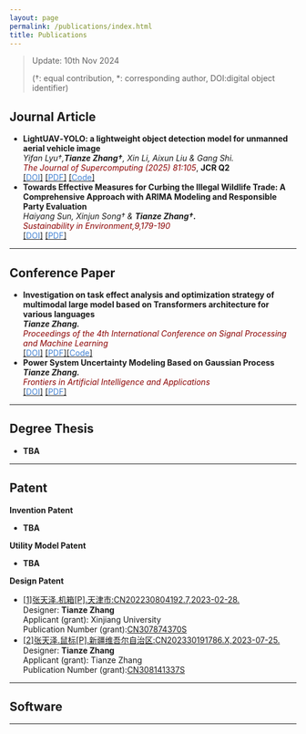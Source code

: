 ```yaml
---
layout: page
permalink: /publications/index.html
title: Publications
---
```


> Update: 10th Nov 2024 
>
> (†: equal contribution, *: corresponding author, DOI:digital object identifier)

## Journal Article

- **LightUAV‑YOLO: a lightweight object detection model for unmanned aerial vehicle image**
  <br> *Yifan Lyu†,**Tianze Zhang†**, Xin Li, Aixun Liu & Gang Shi.*
  <br> <font color='#8B0000'>*The Journal of Supercomputing (2025) 81:105*</font>, **JCR Q2**
  <br> [[<font color='#4282D3'>DOI</font>]](https://doi.org/10.1007/s11227-024-06611-x) [[<font color='#4282D3'>PDF</font>]](https://zhangtianze.com/mypublications/Thesis/d839d354-d0da-4924-98d2-aa8caa97e9ce.pdf) [[<font color='#4282D3'>Code</font>]]()
  <!-- <br> DOI:[10.1007/s11227-024-06611-x](https://link.springer.com/article/10.1007/s11227-024-06611-x) -->
- **Towards Effective Measures for Curbing the Illegal Wildlife Trade: A Comprehensive Approach with ARIMA Modeling and Responsible Party Evaluation**
  <br> *Haiyang Sun, Xinjun Song† & **Tianze Zhang†.***
  <br> <font color='#8B0000'>*Sustainability in Environment,9,179-190*</font>
  <br> [[<font color='#4282D3'>DOI</font>]](https://doi.org/10.22158/se.v9n2p28) [[<font color='#4282D3'>PDF</font>]](https://zhangtianze.com/mypublications/Thesis/36336-323623-2-PB.pdf)
  <!-- <br> DOI:[10.22158/se.v9n2p28](http://www.scholink.org/ojs/index.php/se/article/view/36336) -->

---

## Conference Paper

- **Investigation on task effect analysis and optimization strategy of multimodal large model based on Transformers architecture for various languages**
  <br> ***Tianze Zhang.***
  <br> <font color='#8B0000'>*Proceedings of the 4th International Conference on Signal Processing and Machine Learning*</font>
  <!-- <br> Chicago, United States -->
  <br> [[<font color='#4282D3'>DOI</font>]](https://doi.org/10.54254/2755-2721/47/20241374) [[<font color='#4282D3'>PDF</font>]](https://zhangtianze.com/mypublications/Thesis/10.542542755-27214720241374.pdf)[[<font color='#4282D3'>Code</font>]]()
- **Power System Uncertainty Modeling Based on Gaussian Process**
  <br> ***Tianze Zhang.***
  <br> <font color='#8B0000'>*Frontiers in Artificial Intelligence and Applications*</font>
  <!-- <br> Hangzhou,China -->
  <br> [[<font color='#4282D3'>DOI</font>]](https://doi.org/10.3233/FAIA231436) [[<font color='#4282D3'>PDF</font>]](https://zhangtianze.com/mypublications/Thesis/FAIA-383-FAIA231436.pdf)
  
---

## Degree Thesis
- **TBA**

---

## Patent

**Invention Patent**
- **TBA**

**Utility Model Patent**
- **TBA**

**Design Patent**
- [[1]张天泽.机箱[P].天津市:CN202230804192.7,2023-02-28.](https://zhangtianze.com/mypublications/Patent/CN202230804192.pdf)<br>Designer: **Tianze Zhang**<br>Applicant (grant): Xinjiang University<br>Publication Number (grant):[CN307874370S](https://zhangtianze.com/mypublications/Patent/CN202230804192.pdf)<br>
- [[2]张天泽.鼠标[P].新疆维吾尔自治区:CN202330191786.X,2023-07-25.](https://zhangtianze.com/mypublications/Patent/CN202330191786.pdf)<br>Designer: **Tianze Zhang**<br>Applicant (grant): Tianze Zhang<br>Publication Number (grant):[CN308141337S](https://zhangtianze.com/mypublications/Patent/CN202330191786.pdf)<br>

---

## Software

---

<!--## Manuscript

TBA.
<br>

---
-->
